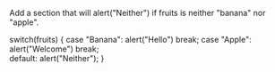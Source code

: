 Add a section that will alert("Neither") if fruits is neither "banana" nor "apple".

switch(fruits) {
  case "Banana":
    alert("Hello")
    break;
  case "Apple":
    alert("Welcome")
    break;  
  default:
    alert("Neither");
}